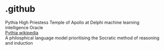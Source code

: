 # .github
Pythia High Priestess Temple of Apollo at Delphi machine learning intelligence Oracle<br />
<a href="https://en.wikipedia.org/wiki/Pythia">Pythia wikipedia</a><br />
A philosphical language model prioritising the Socratic method of reasoning and induction
